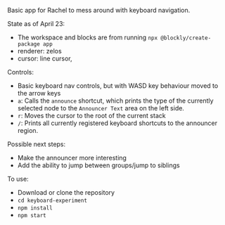 Basic app for Rachel to mess around with keyboard navigation.

State as of April 23:
- The workspace and blocks are from running `npx @blockly/create-package app`
- renderer: zelos
- cursor: line cursor,

Controls:
- Basic keyboard nav controls, but with WASD key behaviour moved to the arrow keys
- `a`: Calls the `announce` shortcut, which prints the type of the currently selected node to the `Announcer Text` area on the left side.
- `r`: Moves the cursor to the root of the current stack 
- `/`: Prints all currently registered keyboard shortcuts to the announcer region.


Possible next steps:
- Make the announcer more interesting
- Add the ability to jump between groups/jump to siblings

To use:
- Download or clone the repository
- `cd keyboard-experiment`
- `npm install`
- `npm start`
